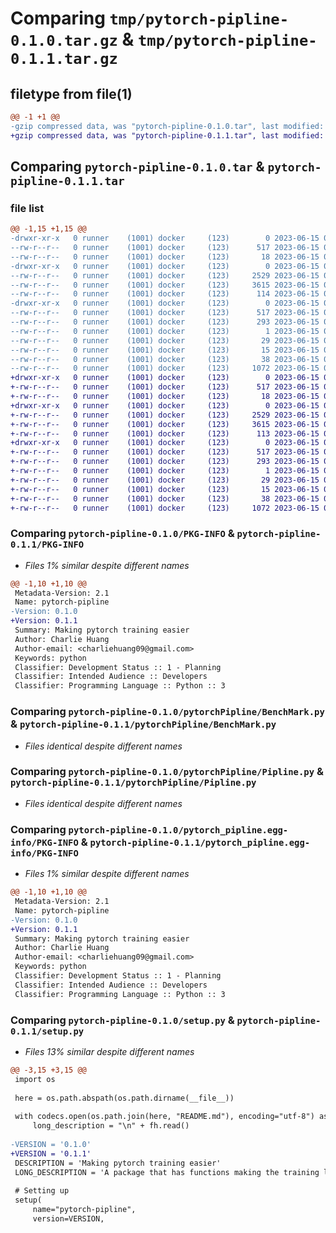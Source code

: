 # Comparing `tmp/pytorch-pipline-0.1.0.tar.gz` & `tmp/pytorch-pipline-0.1.1.tar.gz`

## filetype from file(1)

```diff
@@ -1 +1 @@
-gzip compressed data, was "pytorch-pipline-0.1.0.tar", last modified: Thu Jun 15 07:57:13 2023, max compression
+gzip compressed data, was "pytorch-pipline-0.1.1.tar", last modified: Thu Jun 15 08:03:48 2023, max compression
```

## Comparing `pytorch-pipline-0.1.0.tar` & `pytorch-pipline-0.1.1.tar`

### file list

```diff
@@ -1,15 +1,15 @@
-drwxr-xr-x   0 runner    (1001) docker     (123)        0 2023-06-15 07:57:13.863031 pytorch-pipline-0.1.0/
--rw-r--r--   0 runner    (1001) docker     (123)      517 2023-06-15 07:57:13.863031 pytorch-pipline-0.1.0/PKG-INFO
--rw-r--r--   0 runner    (1001) docker     (123)       18 2023-06-15 07:57:04.000000 pytorch-pipline-0.1.0/README.md
-drwxr-xr-x   0 runner    (1001) docker     (123)        0 2023-06-15 07:57:13.863031 pytorch-pipline-0.1.0/pytorchPipline/
--rw-r--r--   0 runner    (1001) docker     (123)     2529 2023-06-15 07:57:04.000000 pytorch-pipline-0.1.0/pytorchPipline/BenchMark.py
--rw-r--r--   0 runner    (1001) docker     (123)     3615 2023-06-15 07:57:04.000000 pytorch-pipline-0.1.0/pytorchPipline/Pipline.py
--rw-r--r--   0 runner    (1001) docker     (123)      114 2023-06-15 07:57:04.000000 pytorch-pipline-0.1.0/pytorchPipline/__init__.py
-drwxr-xr-x   0 runner    (1001) docker     (123)        0 2023-06-15 07:57:13.863031 pytorch-pipline-0.1.0/pytorch_pipline.egg-info/
--rw-r--r--   0 runner    (1001) docker     (123)      517 2023-06-15 07:57:13.000000 pytorch-pipline-0.1.0/pytorch_pipline.egg-info/PKG-INFO
--rw-r--r--   0 runner    (1001) docker     (123)      293 2023-06-15 07:57:13.000000 pytorch-pipline-0.1.0/pytorch_pipline.egg-info/SOURCES.txt
--rw-r--r--   0 runner    (1001) docker     (123)        1 2023-06-15 07:57:13.000000 pytorch-pipline-0.1.0/pytorch_pipline.egg-info/dependency_links.txt
--rw-r--r--   0 runner    (1001) docker     (123)       29 2023-06-15 07:57:13.000000 pytorch-pipline-0.1.0/pytorch_pipline.egg-info/requires.txt
--rw-r--r--   0 runner    (1001) docker     (123)       15 2023-06-15 07:57:13.000000 pytorch-pipline-0.1.0/pytorch_pipline.egg-info/top_level.txt
--rw-r--r--   0 runner    (1001) docker     (123)       38 2023-06-15 07:57:13.863031 pytorch-pipline-0.1.0/setup.cfg
--rw-r--r--   0 runner    (1001) docker     (123)     1072 2023-06-15 07:57:04.000000 pytorch-pipline-0.1.0/setup.py
+drwxr-xr-x   0 runner    (1001) docker     (123)        0 2023-06-15 08:03:48.278176 pytorch-pipline-0.1.1/
+-rw-r--r--   0 runner    (1001) docker     (123)      517 2023-06-15 08:03:48.278176 pytorch-pipline-0.1.1/PKG-INFO
+-rw-r--r--   0 runner    (1001) docker     (123)       18 2023-06-15 08:03:38.000000 pytorch-pipline-0.1.1/README.md
+drwxr-xr-x   0 runner    (1001) docker     (123)        0 2023-06-15 08:03:48.278176 pytorch-pipline-0.1.1/pytorchPipline/
+-rw-r--r--   0 runner    (1001) docker     (123)     2529 2023-06-15 08:03:38.000000 pytorch-pipline-0.1.1/pytorchPipline/BenchMark.py
+-rw-r--r--   0 runner    (1001) docker     (123)     3615 2023-06-15 08:03:38.000000 pytorch-pipline-0.1.1/pytorchPipline/Pipline.py
+-rw-r--r--   0 runner    (1001) docker     (123)      113 2023-06-15 08:03:38.000000 pytorch-pipline-0.1.1/pytorchPipline/__init__.py
+drwxr-xr-x   0 runner    (1001) docker     (123)        0 2023-06-15 08:03:48.278176 pytorch-pipline-0.1.1/pytorch_pipline.egg-info/
+-rw-r--r--   0 runner    (1001) docker     (123)      517 2023-06-15 08:03:48.000000 pytorch-pipline-0.1.1/pytorch_pipline.egg-info/PKG-INFO
+-rw-r--r--   0 runner    (1001) docker     (123)      293 2023-06-15 08:03:48.000000 pytorch-pipline-0.1.1/pytorch_pipline.egg-info/SOURCES.txt
+-rw-r--r--   0 runner    (1001) docker     (123)        1 2023-06-15 08:03:48.000000 pytorch-pipline-0.1.1/pytorch_pipline.egg-info/dependency_links.txt
+-rw-r--r--   0 runner    (1001) docker     (123)       29 2023-06-15 08:03:48.000000 pytorch-pipline-0.1.1/pytorch_pipline.egg-info/requires.txt
+-rw-r--r--   0 runner    (1001) docker     (123)       15 2023-06-15 08:03:48.000000 pytorch-pipline-0.1.1/pytorch_pipline.egg-info/top_level.txt
+-rw-r--r--   0 runner    (1001) docker     (123)       38 2023-06-15 08:03:48.278176 pytorch-pipline-0.1.1/setup.cfg
+-rw-r--r--   0 runner    (1001) docker     (123)     1072 2023-06-15 08:03:38.000000 pytorch-pipline-0.1.1/setup.py
```

### Comparing `pytorch-pipline-0.1.0/PKG-INFO` & `pytorch-pipline-0.1.1/PKG-INFO`

 * *Files 1% similar despite different names*

```diff
@@ -1,10 +1,10 @@
 Metadata-Version: 2.1
 Name: pytorch-pipline
-Version: 0.1.0
+Version: 0.1.1
 Summary: Making pytorch training easier
 Author: Charlie Huang
 Author-email: <charliehuang09@gmail.com>
 Keywords: python
 Classifier: Development Status :: 1 - Planning
 Classifier: Intended Audience :: Developers
 Classifier: Programming Language :: Python :: 3
```

### Comparing `pytorch-pipline-0.1.0/pytorchPipline/BenchMark.py` & `pytorch-pipline-0.1.1/pytorchPipline/BenchMark.py`

 * *Files identical despite different names*

### Comparing `pytorch-pipline-0.1.0/pytorchPipline/Pipline.py` & `pytorch-pipline-0.1.1/pytorchPipline/Pipline.py`

 * *Files identical despite different names*

### Comparing `pytorch-pipline-0.1.0/pytorch_pipline.egg-info/PKG-INFO` & `pytorch-pipline-0.1.1/pytorch_pipline.egg-info/PKG-INFO`

 * *Files 1% similar despite different names*

```diff
@@ -1,10 +1,10 @@
 Metadata-Version: 2.1
 Name: pytorch-pipline
-Version: 0.1.0
+Version: 0.1.1
 Summary: Making pytorch training easier
 Author: Charlie Huang
 Author-email: <charliehuang09@gmail.com>
 Keywords: python
 Classifier: Development Status :: 1 - Planning
 Classifier: Intended Audience :: Developers
 Classifier: Programming Language :: Python :: 3
```

### Comparing `pytorch-pipline-0.1.0/setup.py` & `pytorch-pipline-0.1.1/setup.py`

 * *Files 13% similar despite different names*

```diff
@@ -3,15 +3,15 @@
 import os
 
 here = os.path.abspath(os.path.dirname(__file__))
 
 with codecs.open(os.path.join(here, "README.md"), encoding="utf-8") as fh:
     long_description = "\n" + fh.read()
 
-VERSION = '0.1.0'
+VERSION = '0.1.1'
 DESCRIPTION = 'Making pytorch training easier'
 LONG_DESCRIPTION = 'A package that has functions making the training loop faster to write'
 
 # Setting up
 setup(
     name="pytorch-pipline",
     version=VERSION,
```

